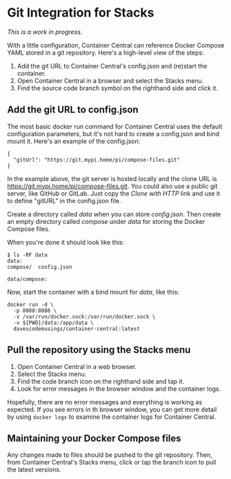 # Git Integration for Stacks

_This is a work in progress._

With a little configuration, Container Central can reference Docker Compose YAML stored in a git repository. Here's a high-level view of the steps:

1. Add the git URL to Container Central's config.json and (re)start the container.
2. Open Container Central in a browser and select the Stacks menu.
3. Find the source code branch symbol on the righthand side and click it.

## Add the git URL to config.json
The most basic docker run command for Container Central uses the default configuration parameters, but it's not hard to create a config.json and bind mount it. Here's an example of the config.json:

```
{
  "gitUrl": "https://git.mypi.home/pi/compose-files.git"
}
```

In the example above, the git server is hosted locally and the clone URL is https://git.mypi.home/pi/compose-files.git. You could also use a public git server, like GitHub or GitLab. Just copy the _Clone with HTTP_ link and use it to define "gitURL" in the config.json file.

Create a directory called _data_ when you can store _config.json_. Then create an empty directory called _compose_ under _data_ for storing the Docker Compose files.

When you're done it should look like this:

```
$ ls -RF data
data:
compose/  config.json

data/compose:
```

Now, start the container with a bind mount for _data_, like this:

```
docker run -d \
  -p 8088:8088 \
  -v /var/run/docker.sock:/var/run/docker.sock \
  -v ${PWD}/data:/app/data \
  davescodemusings/container-central:latest
```

## Pull the repository using the Stacks menu
1. Open Container Central in a web browser.
2. Select the Stacks menu.
3. Find the code branch icon on the righthand side and tap it.
4. Look for error messages in the browser window and the container logs.

Hopefully, there are no error messages and everything is working as expected. If you see errors in th browser window, you can get more detail by using `docker logs` to examine the container logs for Container Central.

## Maintaining your Docker Compose files
Any changes made to files should be pushed to the git repository. Then, from Container Central's Stacks menu, click or tap the branch icon to pull the latest versions.
